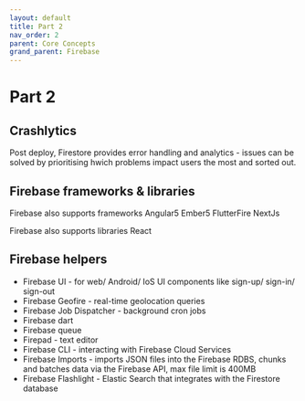 ```yaml
---
layout: default
title: Part 2
nav_order: 2
parent: Core Concepts
grand_parent: Firebase
---
```


# Part 2

## Crashlytics

Post deploy, Firestore provides error handling and analytics - issues can be solved by prioritising hwich problems impact users the most and sorted out.

## Firebase frameworks & libraries

Firebase also supports frameworks
Angular5
Ember5
FlutterFire
NextJs

Firebase also supports libraries
React

## Firebase helpers

- Firebase UI - for web/ Android/ IoS  UI components like sign-up/ sign-in/ sign-out
- Firebase Geofire - real-time geolocation queries
- Firebase Job Dispatcher - background cron jobs 
- Firebase dart
- Firebase queue
- Firepad - text editor
- Firebase CLI - interacting with Firebase Cloud Services
- Firebase Imports - imports JSON files into the Firebase RDBS, chunks and batches data via the Firebase API, max file limit is 400MB
- Firebase Flashlight - Elastic Search that integrates with the Firestore database
